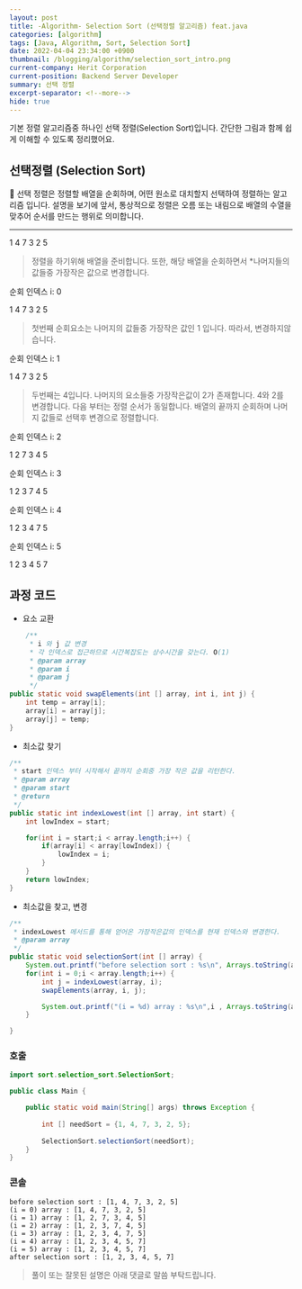 ```yaml
---
layout: post
title: -Algorithm- Selection Sort (선택정렬 알고리즘) feat.java
categories: [algorithm]
tags: [Java, Algorithm, Sort, Selection Sort]
date: 2022-04-04 23:34:00 +0900
thumbnail: /blogging/algorithm/selection_sort_intro.png
current-company: Herit Corporation
current-position: Backend Server Developer
summary: 선택 정렬
excerpt-separator: <!--more-->
hide: true
---
```

기본 정렬 알고리즘중 하나인 선택 정렬(Selection Sort)입니다.
간단한 그림과 함께 쉽게 이해할 수 있도록 정리했어요.
<!--more-->


## 선택정렬 (Selection Sort)


🌸 선택 정렬은 정렬할 배열을 순회하며, 어떤 원소로 대치할지 선택하여 정렬하는 알고리즘 입니다.
설명을 보기에 앞서, 통상적으로 정렬은 오름 또는 내림으로 배열의 수열을 맞추어 순서를 만드는 행위로 의미합니다.

---
  
  
  

<div class="array">
    <span>1</span>
    <span>4</span>
    <span>7</span>
    <span>3</span>
    <span>2</span>
    <span>5</span>
</div>


> 정렬을 하기위해 배열을 준비합니다. 또한, 해당 배열을 순회하면서 *나머지들의 값들중 가장작은 값으로 변경합니다.

순회 인덱스 i: 0

<div class="array">
    <span class="current">1</span>
    <span>4</span>
    <span>7</span>
    <span>3</span>
    <span>2</span>
    <span>5</span>
</div>

> 첫번째 순회요소는 나머지의 값들중 가장작은 값인 1 입니다. 따라서, 변경하지않습니다.

순회 인덱스 i: 1

<div class="array">
    <span class="over">1</span>
    <span class="current">4</span>
    <span>7</span>
    <span>3</span>
    <span class="target">2</span>
    <span>5</span>
</div>

> 두번째는 4입니다. 나머지의 요소들중 가장작은값이 2가 존재합니다. 4와 2를 변경합니다. 다음 부터는 정렬 순서가 동일합니다. 배열의 끝까지 순회하며 나머지 값들로 선택후 변경으로 정렬합니다.

순회 인덱스 i: 2

<div class="array">
    <span class="over">1</span>
    <span class="over">2</span>
    <span class="current">7</span>
    <span class="target">3</span>
    <span>4</span>
    <span>5</span>
</div>

순회 인덱스 i: 3

<div class="array">
    <span class="over">1</span>
    <span class="over">2</span>
    <span class="over">3</span>
    <span class="current">7</span>
    <span class="target">4</span>
    <span>5</span>
</div>

순회 인덱스 i: 4

<div class="array">
    <span class="over">1</span>
    <span class="over">2</span>
    <span class="over">3</span>
    <span class="over">4</span>
    <span class="current">7</span>
    <span class="target">5</span>
</div>

순회 인덱스 i: 5

<div class="array">
    <span class="over">1</span>
    <span class="over">2</span>
    <span class="over">3</span>
    <span class="over">4</span>
    <span class="over">5</span>
    <span class="over">7</span>
</div>

## 과정 코드

* 요소 교환
```java
    /**
     * i 와 j 값 변경
     * 각 인덱스로 접근하므로 시간복잡도는 상수시간을 갖는다. O(1)
     * @param array
     * @param i
     * @param j
     */
public static void swapElements(int [] array, int i, int j) {
    int temp = array[i];
    array[i] = array[j];
    array[j] = temp;
}
```

* 최소값 찾기
```java
/**
 * start 인덱스 부터 시작해서 끝까지 순회중 가장 작은 값을 리턴한다.
 * @param array
 * @param start
 * @return
 */
public static int indexLowest(int [] array, int start) {
    int lowIndex = start;

    for(int i = start;i < array.length;i++) {
        if(array[i] < array[lowIndex]) {
            lowIndex = i;
        }
    }
    return lowIndex;
}
```

* 최소값을 찾고, 변경
```java
/**
 * indexLowest 메서드를 통해 얻어온 가장작은값의 인덱스를 현재 인덱스와 변경한다.
 * @param array
 */
public static void selectionSort(int [] array) {
    System.out.printf("before selection sort : %s\n", Arrays.toString(array));
    for(int i = 0;i < array.length;i++) {
        int j = indexLowest(array, i);
        swapElements(array, i, j);

        System.out.printf("(i = %d) array : %s\n",i , Arrays.toString(array));
    }

}
```

### 호출

```java
import sort.selection_sort.SelectionSort;

public class Main {

    public static void main(String[] args) throws Exception {
    
        int [] needSort = {1, 4, 7, 3, 2, 5};
        
        SelectionSort.selectionSort(needSort);
    }
}
```

### 콘솔
```
before selection sort : [1, 4, 7, 3, 2, 5]
(i = 0) array : [1, 4, 7, 3, 2, 5]
(i = 1) array : [1, 2, 7, 3, 4, 5]
(i = 2) array : [1, 2, 3, 7, 4, 5]
(i = 3) array : [1, 2, 3, 4, 7, 5]
(i = 4) array : [1, 2, 3, 4, 5, 7]
(i = 5) array : [1, 2, 3, 4, 5, 7]
after selection sort : [1, 2, 3, 4, 5, 7]
```

> 풀이 또는 잘못된 설명은 아래 댓글로 말씀 부탁드립니다.

